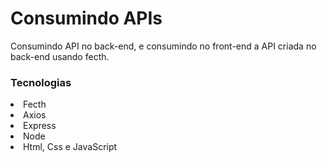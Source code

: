 # Consumindo APIs
Consumindo API no back-end, e consumindo no front-end a API criada no back-end usando fecth.

### Tecnologias
<li>Fecth</li>
<li>Axios</li>
<li>Express</li>
<li>Node</li>
<li>Html, Css e JavaScript</li>
